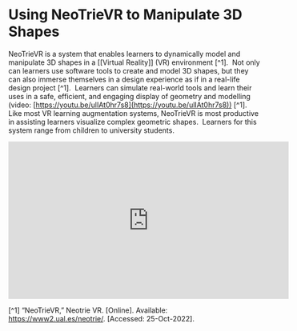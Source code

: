 # Using NeoTrieVR to Manipulate 3D Shapes

NeoTrieVR is a system that enables learners to dynamically model and manipulate 3D shapes in a [[Virtual Reality]] (VR) environment [^1].  Not only can learners use software tools to create and model 3D shapes, but they can also immerse themselves in a design experience as if in a real-life design project [^1].  Learners can simulate real-world tools and learn their uses in a safe, efficient, and engaging display of geometry and modelling (video: [https://youtu.be/ulIAt0hr7s8](https://youtu.be/ulIAt0hr7s8)) [^1].  Like most VR learning augmentation systems, NeoTrieVR is most productive in assisting learners visualize complex geometric shapes.  Learners for this system range from children to university students.

<iframe width="560" height="315" src="https://www.youtube.com/embed/ulIAt0hr7s8" title="YouTube video player" frameborder="0" allow="accelerometer; autoplay; clipboard-write; encrypted-media; gyroscope; picture-in-picture" allowfullscreen></iframe>

[^1] “NeoTrieVR,” Neotrie VR. [Online]. Available: https://www2.ual.es/neotrie/. [Accessed: 25-Oct-2022].